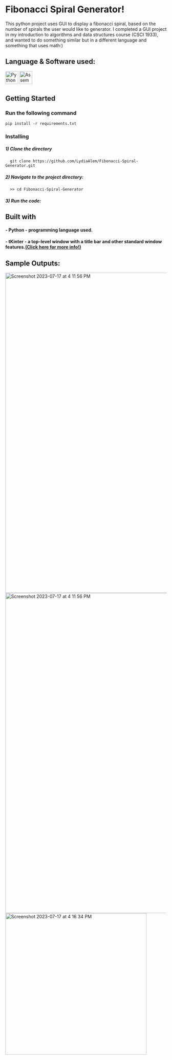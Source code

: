 # Fibonacci Spiral Generator!
        
This python project uses GUI to display a fibonacci spiral, based on the number of spirals the user would like to generator. I completed
a GUI project in my introduction to algorithms and data structures course (CSCI 1933), and wanted to do something similar but in a 
different language and something that uses math:)

## Language & Software used:

<img src="https://github.com/LydiaAlem/LydiaAlem/assets/107647071/d65f20a1-893c-4ac2-805a-de67a82a44d1" alt="Python Logo" width="40" height="40">

<img src="https://github.com/LydiaAlem/Assembly-LCD-Clock/assets/107647071/06ac4f62-e026-45bc-8292-adb29cfd6c59" alt="Assembly Logo" width="40" height="40">

## Getting Started
                
### Run the following command

`pip install -r requirements.txt`
        
### Installing
##### 1) Clone the directory
      git clone https://github.com/LydiaAlem/Fibonacci-Spiral-Generator.git
         
##### 2) Navigate to the project directory:
      >> cd Fibonacci-Spiral-Generator
        
##### 3) Run the code:
        
## Built with

#### - Python - programming language used. 
#### - tKinter -  a top-level window with a title bar and other standard window features.[(Click here for more info!)](https://docs.python.org/3/library/tkinter.html)
        

## Sample Outputs:
<img width="998" alt="Screenshot 2023-07-17 at 4 11 56 PM" src="https://github.com/LydiaAlem/Fibonacci-Spiral-Generator/assets/107647071/6b2eb12b-4d48-477d-8441-45cdef6c41f6">

<img width="998" alt="Screenshot 2023-07-17 at 4 11 56 PM" src="https://github.com/LydiaAlem/Fibonacci-Spiral-Generator/assets/107647071/c18f18f0-2712-44f7-801e-a8f1cb8f9fee">
<img width="441" alt="Screenshot 2023-07-17 at 4 16 34 PM" src="https://github.com/LydiaAlem/Fibonacci-Spiral-Generator/assets/107647071/6b0abd26-1756-48c9-b607-ba45dfb0c612">


